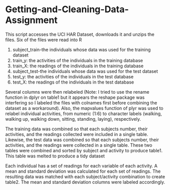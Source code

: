 # Getting-and-Cleaning-Data-Assignment

This script accesses the UCI HAR Dataset, downloads it and unzips the files. Six of the files were read into R
1) subject_train-the individuals whose data was used for the training dataset
2) train_y: the activities of the individuals in the training database
3) train_X: the readings of the individuals in the training database
4) subject_test-the individuals whose data was used for the test dataset
5) test_y: the activities of the individuals in the test database
6) test_X: the readings of the individuals in the test database


Several columns were then relabeled (Note: I tried to use the rename function in dplyr on table1 but it appears the reshape package was interfering so I labeled the files with colnames first before combining the dataset as a workaround). Also, the mapvalues function of plyr was used to relabel individual activities, from numeric (1:6) to character labels (walking, walking up, walking down, sitting, standing, laying), respectively. 

The training data was combined so that each subjects number, their activities, and the readings collected were included in a single table. Likewise, the test data was combined so that each subjects number, their activities, and the readings were collected in a single table. These two tables were combined and sorted by subject and activity to produce table1. This table was melted to produce a tidy dataset

Each individual has a set of readings for each variable of each activity. A mean and standard deviation was calculated for each set of readings. The resulting data was matched with each subject/activity combination to create table2. The mean and standard deviation columns were labeled accordingly. 
